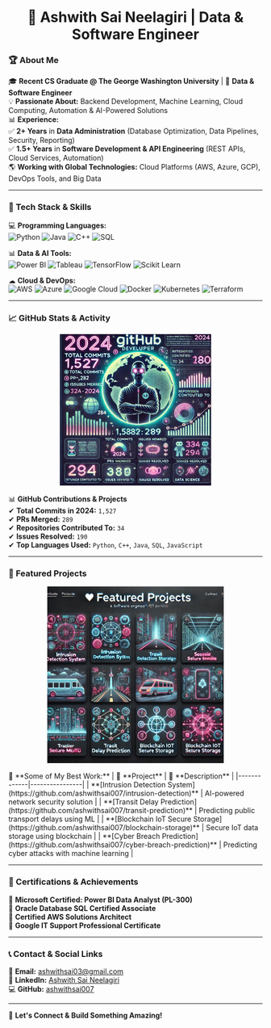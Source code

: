 <h1 align="center">🚀 Ashwith Sai Neelagiri | Data & Software Engineer</h1>

### 🏆 About Me  
🎓 **Recent CS Graduate @ The George Washington University** | 🏅 **Data & Software Engineer**  
💡 **Passionate About:** Backend Development, Machine Learning, Cloud Computing, Automation & AI-Powered Solutions  
📊 **Experience:**  
✅ **2+ Years** in **Data Administration** (Database Optimization, Data Pipelines, Security, Reporting)  
✅ **1.5+ Years** in **Software Development & API Engineering** (REST APIs, Cloud Services, Automation)  
🌎 **Working with Global Technologies:** Cloud Platforms (AWS, Azure, GCP), DevOps Tools, and Big Data  

---

### 🔧 Tech Stack & Skills  
💻 **Programming Languages:**  
![Python](https://img.shields.io/badge/Python-3776AB?style=for-the-badge&logo=python&logoColor=white)
![Java](https://img.shields.io/badge/Java-ED8B00?style=for-the-badge&logo=java&logoColor=white)
![C++](https://img.shields.io/badge/C%2B%2B-00599C?style=for-the-badge&logo=c%2B%2B&logoColor=white)
![SQL](https://img.shields.io/badge/SQL-4479A1?style=for-the-badge&logo=sql&logoColor=white)

📊 **Data & AI Tools:**  
![Power BI](https://img.shields.io/badge/Power%20BI-F2C811?style=for-the-badge&logo=power%20bi&logoColor=black)
![Tableau](https://img.shields.io/badge/Tableau-E97627?style=for-the-badge&logo=tableau&logoColor=white)
![TensorFlow](https://img.shields.io/badge/TensorFlow-FF6F00?style=for-the-badge&logo=tensorflow&logoColor=white)
![Scikit Learn](https://img.shields.io/badge/Scikit%20Learn-F7931E?style=for-the-badge&logo=scikit-learn&logoColor=white)

☁ **Cloud & DevOps:**  
![AWS](https://img.shields.io/badge/AWS-232F3E?style=for-the-badge&logo=amazon-aws&logoColor=white)
![Azure](https://img.shields.io/badge/Azure-0089D6?style=for-the-badge&logo=microsoft-azure&logoColor=white)
![Google Cloud](https://img.shields.io/badge/Google%20Cloud-4285F4?style=for-the-badge&logo=google-cloud&logoColor=white)
![Docker](https://img.shields.io/badge/Docker-2496ED?style=for-the-badge&logo=docker&logoColor=white)
![Kubernetes](https://img.shields.io/badge/Kubernetes-326CE5?style=for-the-badge&logo=kubernetes&logoColor=white)
![Terraform](https://img.shields.io/badge/Terraform-623CE4?style=for-the-badge&logo=terraform&logoColor=white)

---

### 📈 GitHub Stats & Activity  
<p align="center">
  <img src="https://github.com/ashwithsai007/ashwithsai007/blob/main/ae298902-5858-4247-9feb-2932cf06f180-2.webp" width="300px" alt="GitHub Stats">
</p>

📊 **GitHub Contributions & Projects**  
✔ **Total Commits in 2024:** `1,527`  
✔ **PRs Merged:** `289`  
✔ **Repositories Contributed To:** `34`  
✔ **Issues Resolved:** `190`  
✔ **Top Languages Used:** `Python`, `C++`, `Java`, `SQL`, `JavaScript`  

---

### 🚀 Featured Projects  
<p align="center">
  <img src="https://github.com/ashwithsai007/ashwithsai007/blob/main/8c26702a-ac6b-4d06-886a-330424d50137.webp" width="350px" alt="GitHub Stats Overview">
</p>
📌 **Some of My Best Work:**  
| 🔹 **Project** | 📌 **Description** |
|-------------|----------------|
| **[Intrusion Detection System](https://github.com/ashwithsai007/intrusion-detection)** | AI-powered network security solution |
| **[Transit Delay Prediction](https://github.com/ashwithsai007/transit-prediction)** | Predicting public transport delays using ML |
| **[Blockchain IoT Secure Storage](https://github.com/ashwithsai007/blockchain-storage)** | Secure IoT data storage using blockchain |
| **[Cyber Breach Prediction](https://github.com/ashwithsai007/cyber-breach-prediction)** | Predicting cyber attacks with machine learning |

---

### 📜 Certifications & Achievements  
🏅 **Microsoft Certified: Power BI Data Analyst (PL-300)**  
🏅 **Oracle Database SQL Certified Associate**  
🏅 **Certified AWS Solutions Architect**  
🏅 **Google IT Support Professional Certificate**  

---

### 📞 Contact & Social Links  
📩 **Email:** [ashwithsai03@gmail.com](mailto:ashwithsai03@gmail.com)  
💼 **LinkedIn:** [Ashwith Sai Neelagiri](https://www.linkedin.com/in/ashwith-sai-neelagiri-b42a90194/)  
💻 **GitHub:** [ashwithsai007](https://github.com/ashwithsai007)  

---

🚀 **Let's Connect & Build Something Amazing!**  
